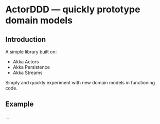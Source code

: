# ActorDDD — quickly prototype domain models

## Introduction
A simple library built on:

* Akka Actors
* Akka Persistence
* Akka Streams

Simply and quickly experiment with new domain models in functioning code.

## Example

...